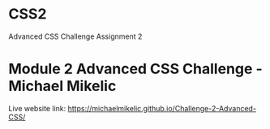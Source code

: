 # CSS2
Advanced CSS Challenge Assignment 2

# Module 2 Advanced CSS Challenge - Michael Mikelic

Live website link: https://michaelmikelic.github.io/Challenge-2-Advanced-CSS/
